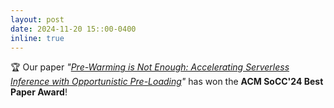 ```yaml
---
layout: post
date: 2024-11-20 15::00-0400
inline: true
---
```


:trophy: Our paper *"[Pre-Warming is Not Enough: Accelerating Serverless Inference with Opportunistic Pre-Loading](/assets/pdf/yifan-socc24.pdf)"* has won the **ACM SoCC'24 Best Paper Award**!